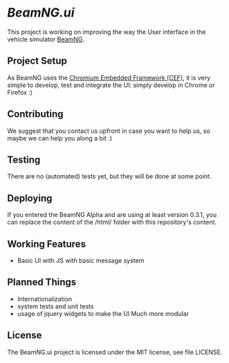 # _BeamNG.ui_

This project is working on improving the way the User interface in the vehicle simulator [BeamNG](http://www.beamng.com).

## Project Setup

As BeamNG uses the [Chromium Embedded Framework (CEF)](https://code.google.com/p/chromiumembedded/), it is very simple to develop, test and integrate the UI: simply develop in Chrome or Firefox :)

## Contributing

We suggest that you contact us upfront in case you want to help us, so maybe we can help you along a bit :)

## Testing

There are no (automated) tests yet, but they will be done at some point.

## Deploying

If you entered the BeamNG Alpha and are using at least version 0.3.1, you can replace the content of the /html/ folder with this repository's content.

## Working Features

* Basic UI with JS with basic message system

## Planned Things

* Internationalization
* system tests and unit tests
* usage of jquery widgets to make the UI Much more modular

## License

The BeamNG.ui project is licensed under the MIT license, see file LICENSE.
